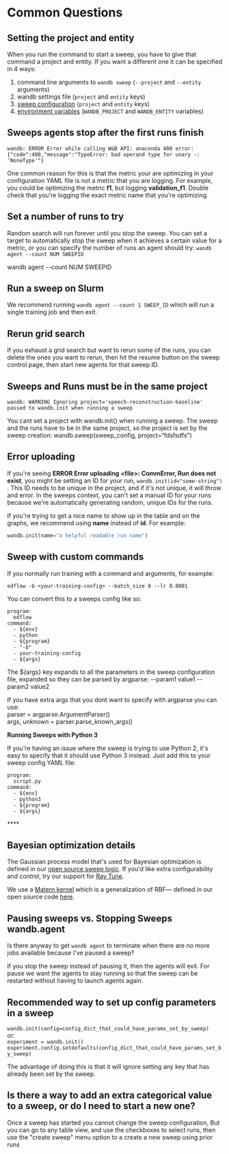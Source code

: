# Common Questions

## Setting the project and entity

When you run the command to start a sweep, you have to give that command a project and entity. If you want a different one it can be specified in 4 ways:

1. command line arguments to `wandb sweep` \(`--project` and `--entity` arguments\)
2. wandb settings file \(`project` and `entity` keys\)
3. [sweep configuration](configuration.md) \(`project` and `entity` keys\) 
4. [environment variables](../library/environment-variables.md) \(`WANDB_PROJECT` and `WANDB_ENTITY` variables\)

## **Sweeps agents stop after the first runs finish**

`wandb: ERROR Error while calling W&B API: anaconda 400 error: {"code":400,"message":"TypeError: bad operand type for unary -: 'NoneType'"}`

One common reason for this is that the metric your are optimizing in your configuration YAML file is not a metric that you are logging. For example, you could be optimizing the metric **f1**, but logging **validation\_f1**. Double check that you're logging the exact metric name that you're optimizing.

## Set a number of runs to try

Random search will run forever until you stop the sweep. You can set a target to automatically stop the sweep when it achieves a certain value for a metric, or you can specify the number of runs an agent should try: `wandb agent --count NUM SWEEPID`

wandb agent --count NUM SWEEPID

## Run a sweep on Slurm

We recommend running `wandb agent --count 1 SWEEP_ID` which will run a single training job and then exit.

## Rerun grid search

If you exhaust a grid search but want to rerun some of the runs, you can delete the ones you want to rerun, then hit the resume button on the sweep control page, then start new agents for that sweep ID.

## Sweeps and Runs must be in the same project

`wandb: WARNING Ignoring project='speech-reconstruction-baseline' passed to wandb.init when running a sweep`

You cant set a project with wandb.init\(\) when running a sweep. The sweep and the runs have to be in the same project, so the project is set by the sweep creation: wandb.sweep\(sweep\_config, project=“fdsfsdfs”\)

## Error uploading

If you're seeing **ERROR Error uploading &lt;file&gt;: CommError, Run does not exist**, you might be setting an ID for your run, `wandb.init(id="some-string")` . This ID needs to be unique in the project, and if it's not unique, it will throw and error. In the sweeps context, you can't set a manual ID for your runs because we're automatically generating random, unique IDs for the runs.

If you're trying to get a nice name to show up in the table and on the graphs, we recommend using **name** instead of **id**. For example:

```python
wandb.init(name="a helpful readable run name")
```

## Sweep with custom commands

If you normally run training with a command and arguments, for example:

```text
edflow -b <your-training-config> --batch_size 8 --lr 0.0001
```

You can convert this to a sweeps config like so:

```text
program:
  edflow
command:
  - ${env}
  - python
  - ${program}
  - "-b"
  - your-training-config
  - ${args}
```

The ${args} key expands to all the parameters in the sweep configuration file, expanded so they can be parsed by argparse: --param1 value1 --param2 value2

If you have extra args that you dont want to specify with argparse you can use:  
parser = argparse.ArgumentParser\(\)  
args, unknown = parser.parse\_known\_args\(\)

**Running Sweeps with Python 3**

If you're having an issue where the sweep is trying to use Python 2, it's easy to specify that it should use Python 3 instead. Just add this to your sweep config YAML file:

```text
program:
  script.py
command:
  - ${env}
  - python3
  - ${program}
  - ${args}
```

\*\*\*\*

## Bayesian optimization details

The Gaussian process model that's used for Bayesian optimization is defined in our [open source sweep logic](https://github.com/wandb/client/tree/master/wandb/sweeps). If you'd like extra configurability and control, try our support for [Ray Tune](https://docs.wandb.com/sweeps/ray-tune).

We use a [Matern kernel](https://scikit-learn.org/stable/modules/generated/sklearn.gaussian_process.kernels.Matern.html) which is a generalization of RBF— defined in our open source code [here](https://github.com/wandb/client/blob/541d760c5cb8776b1ad5fcf1362d7382811cbc61/wandb/sweeps/bayes_search.py#L30).

## Pausing sweeps vs. Stopping Sweeps wandb.agent

Is there anyway to get `wandb agent` to terminate when there are no more jobs available because I've paused a sweep?

If you stop the sweep instead of pausing it, then the agents will exit. For pause we want the agents to stay running so that the sweep can be restarted without having to launch agents again.

## Recommended way to set up config parameters in a sweep

`wandb.init(config=config_dict_that_could_have_params_set_by_sweep)`  
or:  
`experiment = wandb.init()    
experiment.config.setdefaults(config_dict_that_could_have_params_set_by_sweep)`

The advantage of doing this is that it will ignore setting any key that has already been set by the sweep.

## Is there a way to add an extra categorical value to a sweep, or do I need to start a new one?

Once a sweep has started you cannot change the sweep configuration, But you can go to any table view, and use the checkboxes to select runs, then use the "create sweep" menu option to a create a new sweep using prior runs

